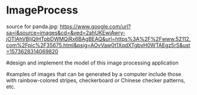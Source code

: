 # ImageProcess

source for panda.jpg:
https://www.google.com/url?sa=i&source=images&cd=&ved=2ahUKEwjAwry-jOTlAhVBIjQIHTpbDWMQjRx6BAgBEAQ&url=https%3A%2F%2Fwww.52112.com%2Fpic%2F35675.html&psig=AOvVaw0t1XqdXTgbvH0WTAEgz5rS&ust=1573628314069820

#design and implement the model of this image processing application

#xamples of images that can be generated by a computer include those with rainbow-colored stripes, checkerboard or Chinese checker patterns, etc.